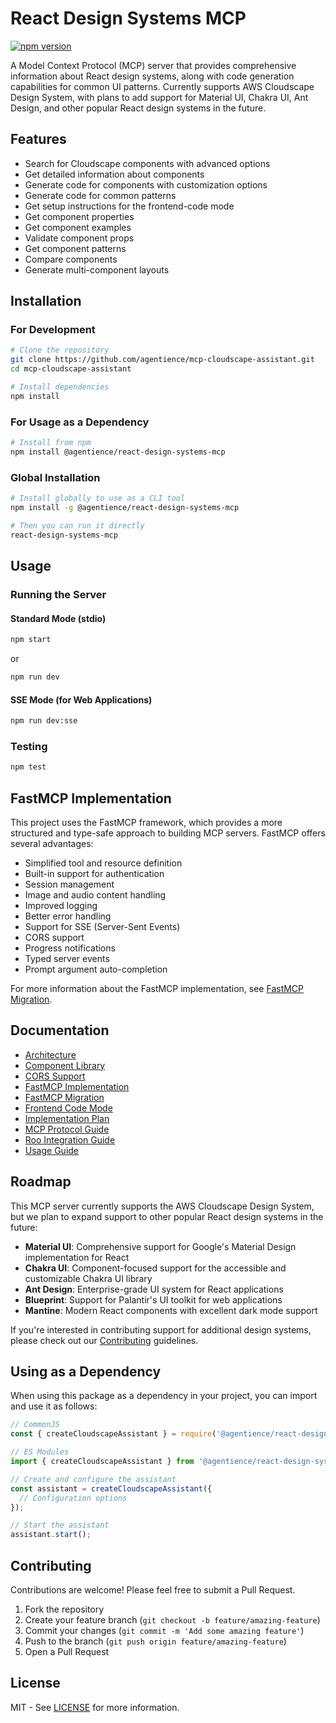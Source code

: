 # React Design Systems MCP

[![npm version](https://img.shields.io/npm/v/@agentience/react-design-systems-mcp.svg)](https://www.npmjs.com/package/@agentience/react-design-systems-mcp)

A Model Context Protocol (MCP) server that provides comprehensive information about React design systems, along with code generation capabilities for common UI patterns. Currently supports AWS Cloudscape Design System, with plans to add support for Material UI, Chakra UI, Ant Design, and other popular React design systems in the future.

## Features

- Search for Cloudscape components with advanced options
- Get detailed information about components
- Generate code for components with customization options
- Generate code for common patterns
- Get setup instructions for the frontend-code mode
- Get component properties
- Get component examples
- Validate component props
- Get component patterns
- Compare components
- Generate multi-component layouts

## Installation

### For Development

```bash
# Clone the repository
git clone https://github.com/agentience/mcp-cloudscape-assistant.git
cd mcp-cloudscape-assistant

# Install dependencies
npm install
```

### For Usage as a Dependency

```bash
# Install from npm
npm install @agentience/react-design-systems-mcp
```

### Global Installation

```bash
# Install globally to use as a CLI tool
npm install -g @agentience/react-design-systems-mcp

# Then you can run it directly
react-design-systems-mcp
```

## Usage

### Running the Server

#### Standard Mode (stdio)

```bash
npm start
```

or

```bash
npm run dev
```

#### SSE Mode (for Web Applications)

```bash
npm run dev:sse
```

### Testing

```bash
npm test
```

## FastMCP Implementation

This project uses the FastMCP framework, which provides a more structured and type-safe approach to building MCP servers. FastMCP offers several advantages:

- Simplified tool and resource definition
- Built-in support for authentication
- Session management
- Image and audio content handling
- Improved logging
- Better error handling
- Support for SSE (Server-Sent Events)
- CORS support
- Progress notifications
- Typed server events
- Prompt argument auto-completion

For more information about the FastMCP implementation, see [FastMCP Migration](docs/fastmcp-migration.md).

## Documentation

- [Architecture](docs/architecture.md)
- [Component Library](docs/component-library.md)
- [CORS Support](docs/cors-support.md)
- [FastMCP Implementation](docs/fastmcp-implementation.md)
- [FastMCP Migration](docs/fastmcp-migration.md)
- [Frontend Code Mode](docs/frontend-code-mode.md)
- [Implementation Plan](docs/implementation-plan.md)
- [MCP Protocol Guide](docs/mcp-protocol-guide.md)
- [Roo Integration Guide](docs/roo-integration-guide.md)
- [Usage Guide](docs/usage-guide.md)

## Roadmap

This MCP server currently supports the AWS Cloudscape Design System, but we plan to expand support to other popular React design systems in the future:

- **Material UI**: Comprehensive support for Google's Material Design implementation for React
- **Chakra UI**: Component-focused support for the accessible and customizable Chakra UI library
- **Ant Design**: Enterprise-grade UI system for React applications
- **Blueprint**: Support for Palantir's UI toolkit for web applications
- **Mantine**: Modern React components with excellent dark mode support

If you're interested in contributing support for additional design systems, please check out our [Contributing](#contributing) guidelines.

## Using as a Dependency

When using this package as a dependency in your project, you can import and use it as follows:

```javascript
// CommonJS
const { createCloudscapeAssistant } = require('@agentience/react-design-systems-mcp');

// ES Modules
import { createCloudscapeAssistant } from '@agentience/react-design-systems-mcp';

// Create and configure the assistant
const assistant = createCloudscapeAssistant({
  // Configuration options
});

// Start the assistant
assistant.start();
```

## Contributing

Contributions are welcome! Please feel free to submit a Pull Request.

1. Fork the repository
2. Create your feature branch (`git checkout -b feature/amazing-feature`)
3. Commit your changes (`git commit -m 'Add some amazing feature'`)
4. Push to the branch (`git push origin feature/amazing-feature`)
5. Open a Pull Request

## License

MIT - See [LICENSE](LICENSE) for more information.